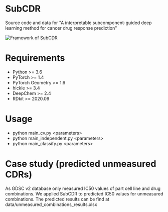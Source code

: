 # SubCDR
Source code and data for "A interpretable subcomponent-guided deep learning method for cancer drug response prediction"

![Framework of SubCDR](https://github.com/liuxuan666/SubCDR/blob/main/Subcdr.png)  

# Requirements
* Python >= 3.6
* PyTorch >= 1.4
* PyTorch Geometry >= 1.6
* hickle >= 3.4
* DeepChem >= 2.4
* RDkit >= 2020.09

# Usage
* python main_cv.py \<parameters\>
* python main_independent.py \<parameters\>
* python main_classify.py \<parameters\>
  
# Case study (predicted unmeasured CDRs)
As GDSC v2 database only measured IC50 values of part cell line and drug combinations. We applied SubCDR to predicted IC50 values for unmeasured combinations. The predicted results can be find at data/unmeasured_combinations_results.xlsx
